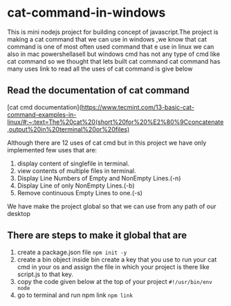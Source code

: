 # cat-command-in-windows 
This is mini nodejs project for building concept of javascript.The project is  making a cat command that we can use in windows
,we know that cat command is one of most often used command that e use in linux we can also in mac powershellasell but windows cmd 
has not any type of cmd like cat command so we thought that lets built cat command cat command has many uses link to read all the uses of cat command is give below

## Read the documentation of cat command
[cat cmd documentation](https://www.tecmint.com/13-basic-cat-command-examples-in-linux/#:~:text=The%20cat%20(short%20for%20%E2%80%9Cconcatenate,output%20in%20terminal%20or%20files)


Although there are 12 uses of cat cmd but in this project we have only implemented few uses that are:
1. display content of singlefile in terminal.
2. view contents of  multiple files in terminal.
3. Display Line Numbers of Empty and NonEmpty Lines.(-n)
4. Display Line of only NonEmpty Lines.(-b)
5. Remove continuous Empty Lines to one.(-s)

We have make the project global so  that we can use from any path of our desktop

## There are steps to make it global that are
1. create a package.json file
 `npm init -y`
2. create a bin object inside  bin create a key that you use to run your cat cmd in your os and assign the file in which your project is there like script.js  to that key.
3. copy the code given below at the top of your project
  `#!/usr/bin/env node`
4. go to terminal and run npm link
 `npm link`
